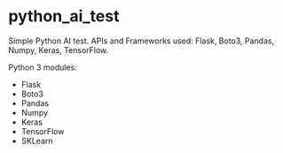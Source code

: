 # python_ai_test

Simple Python AI test. APIs and Frameworks used: Flask, Boto3, Pandas, Numpy, Keras, TensorFlow.

Python 3 modules:
- Flask
- Boto3
- Pandas
- Numpy
- Keras
- TensorFlow
- SKLearn
